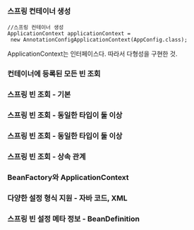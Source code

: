 ### 스프링 컨테이너 생성
```
//스프링 컨테이너 생성
ApplicationContext applicationContext =
 new AnnotationConfigApplicationContext(AppConfig.class); 
```
ApplicationContext는 인터페이스다. 따라서 다형성을 구현한 것.



### 컨테이너에 등록된 모든 빈 조회

### 스프링 빈 조회 - 기본

### 스프링 빈 조회 - 동일한 타입이 둘 이상


### 스프링 빈 조회 - 동일한 타입이 둘 이상


### 스프링 빈 조회 - 상속 관계


### BeanFactory와 ApplicationContext

### 다양한 설정 형식 지원 - 자바 코드, XML

### 스프링 빈 설정 메타 정보 - BeanDefinition